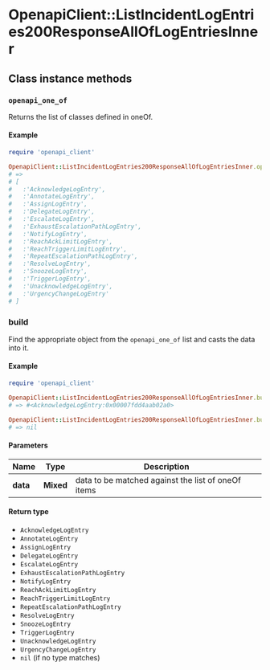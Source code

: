 # OpenapiClient::ListIncidentLogEntries200ResponseAllOfLogEntriesInner

## Class instance methods

### `openapi_one_of`

Returns the list of classes defined in oneOf.

#### Example

```ruby
require 'openapi_client'

OpenapiClient::ListIncidentLogEntries200ResponseAllOfLogEntriesInner.openapi_one_of
# =>
# [
#   :'AcknowledgeLogEntry',
#   :'AnnotateLogEntry',
#   :'AssignLogEntry',
#   :'DelegateLogEntry',
#   :'EscalateLogEntry',
#   :'ExhaustEscalationPathLogEntry',
#   :'NotifyLogEntry',
#   :'ReachAckLimitLogEntry',
#   :'ReachTriggerLimitLogEntry',
#   :'RepeatEscalationPathLogEntry',
#   :'ResolveLogEntry',
#   :'SnoozeLogEntry',
#   :'TriggerLogEntry',
#   :'UnacknowledgeLogEntry',
#   :'UrgencyChangeLogEntry'
# ]
```

### build

Find the appropriate object from the `openapi_one_of` list and casts the data into it.

#### Example

```ruby
require 'openapi_client'

OpenapiClient::ListIncidentLogEntries200ResponseAllOfLogEntriesInner.build(data)
# => #<AcknowledgeLogEntry:0x00007fdd4aab02a0>

OpenapiClient::ListIncidentLogEntries200ResponseAllOfLogEntriesInner.build(data_that_doesnt_match)
# => nil
```

#### Parameters

| Name | Type | Description |
| ---- | ---- | ----------- |
| **data** | **Mixed** | data to be matched against the list of oneOf items |

#### Return type

- `AcknowledgeLogEntry`
- `AnnotateLogEntry`
- `AssignLogEntry`
- `DelegateLogEntry`
- `EscalateLogEntry`
- `ExhaustEscalationPathLogEntry`
- `NotifyLogEntry`
- `ReachAckLimitLogEntry`
- `ReachTriggerLimitLogEntry`
- `RepeatEscalationPathLogEntry`
- `ResolveLogEntry`
- `SnoozeLogEntry`
- `TriggerLogEntry`
- `UnacknowledgeLogEntry`
- `UrgencyChangeLogEntry`
- `nil` (if no type matches)

